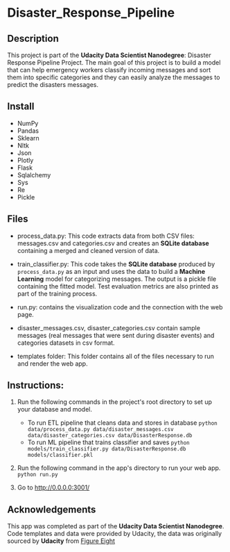 # Disaster_Response_Pipeline
## Description
This project is part of the **Udacity Data Scientist Nanodegree**: Disaster Response Pipeline Project.
The main goal of this project is to build a model that can help emergency workers classify incoming messages and sort them into specific categories and they can easily analyze the messages to predict the disasters messages.

## Install 
 - NumPy
 - Pandas
 - Sklearn
 - Nltk
 - Json
 - Plotly
 - Flask
 - Sqlalchemy
 - Sys
 - Re
 - Pickle

## Files 
- process_data.py: This code extracts data from both CSV files: messages.csv and categories.csv and creates an **SQLite database** containing a merged and cleaned version of  data.

- train_classifier.py: This code takes the **SQLite database** produced by `process_data.py` as an input and uses the data to build a **Machine Learning** model for categorizing messages. The output is a pickle file containing the fitted model. Test evaluation metrics are also printed as part of the training process.

- run.py: contains the visualization code and the connection with the web page.

- disaster_messages.csv, disaster_categories.csv contain sample messages (real messages that were sent during disaster events) and categories datasets in csv format.

- templates folder: This folder contains all of the files necessary to run and render the web app. 

## Instructions: 
1. Run the following commands in the project's root directory to set up your database and model.
    - To run ETL pipeline that cleans data and stores in database
        `python data/process_data.py data/disaster_messages.csv data/disaster_categories.csv data/DisasterResponse.db`
    - To run ML pipeline that trains classifier and saves
        `python models/train_classifier.py data/DisasterResponse.db models/classifier.pkl`

2. Run the following command in the app's directory to run your web app.
    `python run.py`

3. Go to http://0.0.0.0:3001/


## Acknowledgements
This app was completed as part of the **Udacity Data Scientist Nanodegree**. 
Code templates and data were provided by Udacity, the data was originally sourced by **Udacity** from [Figure Eight](https://www.figure-eight.com/)
